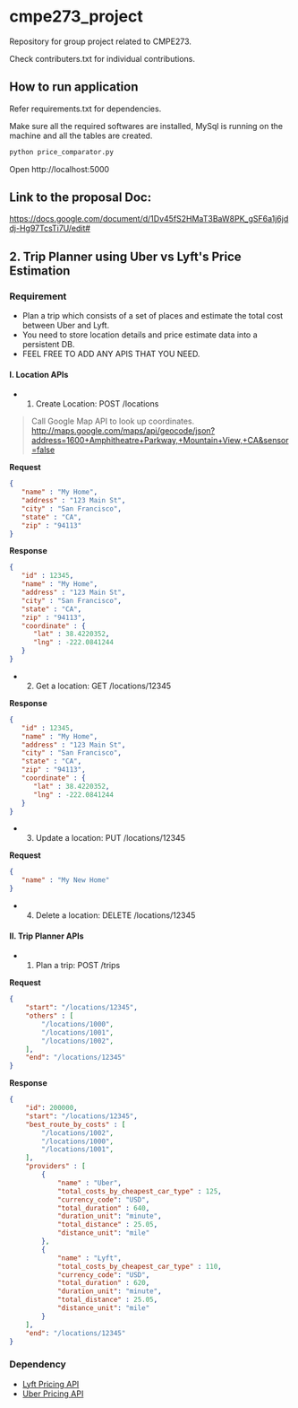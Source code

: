 # cmpe273_project
Repository for group project related to CMPE273.

Check contributers.txt for individual contributions.

## How to run application

Refer requirements.txt for dependencies.

Make sure all the required softwares are installed, MySql is running on the machine and all the tables are created.

```sh
python price_comparator.py
```
Open http://localhost:5000


## Link to the proposal Doc:

https://docs.google.com/document/d/1Dv45fS2HMaT3BaW8PK_gSF6a1j6jddj-Hg97TcsTi7U/edit#


## 2. Trip Planner using Uber vs Lyft's Price Estimation

### Requirement

* Plan a trip which consists of a set of places and estimate the total cost between Uber and Lyft.
* You need to store location details and price estimate data into a persistent DB.
* FEEL FREE TO ADD ANY APIS THAT YOU NEED.

#### I. Location APIs

* 1. Create Location: POST /locations

> Call Google Map API to look up coordinates. http://maps.google.com/maps/api/geocode/json?address=1600+Amphitheatre+Parkway,+Mountain+View,+CA&sensor=false

__Request__

```json
{
   "name" : "My Home",
   "address" : "123 Main St",
   "city" : "San Francisco",
   "state" : "CA",
   "zip" : "94113"
}
```

__Response__

```json
{
   "id" : 12345,
   "name" : "My Home",
   "address" : "123 Main St",
   "city" : "San Francisco",
   "state" : "CA",
   "zip" : "94113",
   "coordinate" : { 
      "lat" : 38.4220352,
      "lng" : -222.0841244
   }
}
```

* 2. Get a location: GET /locations/12345

__Response__

```json
{
   "id" : 12345,
   "name" : "My Home",
   "address" : "123 Main St",
   "city" : "San Francisco",
   "state" : "CA",
   "zip" : "94113",
   "coordinate" : { 
      "lat" : 38.4220352,
      "lng" : -222.0841244
   }
}
```

* 3. Update a location: PUT /locations/12345

__Request__

```json
{
   "name" : "My New Home"
}
```

* 4. Delete a location: DELETE /locations/12345

#### II. Trip Planner APIs

* 1. Plan a trip: POST /trips

__Request__

```json
{
    "start": "/locations/12345",
    "others" : [ 
        "/locations/1000",
        "/locations/1001",
        "/locations/1002",
    ],
    "end": "/locations/12345"
}
```

__Response__

```json
{
    "id": 200000,
    "start": "/locations/12345",
    "best_route_by_costs" : [ 
        "/locations/1002",
        "/locations/1000",
        "/locations/1001",
    ],
    "providers" : [
        {
            "name" : "Uber",
            "total_costs_by_cheapest_car_type" : 125,
            "currency_code": "USD",
            "total_duration" : 640,
            "duration_unit": "minute",
            "total_distance" : 25.05,
            "distance_unit": "mile"
        },
        {
            "name" : "Lyft",
            "total_costs_by_cheapest_car_type" : 110,
            "currency_code": "USD",
            "total_duration" : 620,
            "duration_unit": "minute",
            "total_distance" : 25.05,
            "distance_unit": "mile"
        }
    ],
    "end": "/locations/12345"
}
```

### Dependency

- [Lyft Pricing API](https://developer.lyft.com/docs/availability-cost)
- [Uber Pricing API](https://developer.uber.com/docs/ride-requests/references/api/v1-estimates-price-get)


